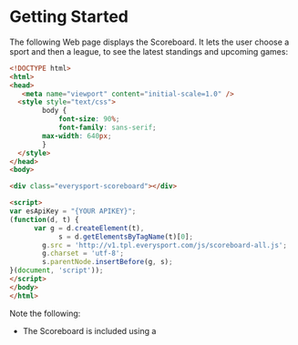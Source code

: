 # Getting Started
The following Web page displays the Scoreboard. It lets the user choose a sport and then a league, to see the latest standings and upcoming games:

```html
<!DOCTYPE html>
<html>
<head>  
   <meta name="viewport" content="initial-scale=1.0" /> 
  <style style="text/css">
    	body {
    		font-size: 90%;
    		font-family: sans-serif;
        max-width: 640px;
  		}
  </style>
</head>
<body>

<div class="everysport-scoreboard"></div>

<script>
var esApiKey = "{YOUR APIKEY}";
(function(d, t) {
  	  var g = d.createElement(t),
    	    s = d.getElementsByTagName(t)[0];
    	g.src = 'http://v1.tpl.everysport.com/js/scoreboard-all.js';
    	g.charset = 'utf-8';
    	s.parentNode.insertBefore(g, s);
}(document, 'script'));
</script>
</body>
</html>
```

Note the following: 
* The Scoreboard is included using a <script> tag.
* A <div> element with CSS class 'everysport-scoreboard' holds the Scoreboard. 
* The width and font size is set by CSS on the Scoreboard <div> element.   






